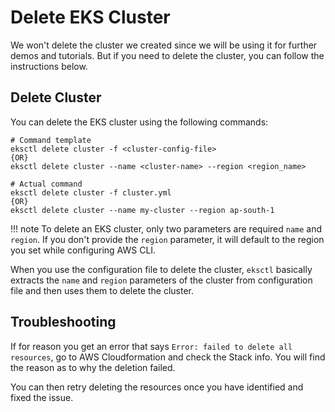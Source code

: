 # Delete EKS Cluster

We won't delete the cluster we created since we will be using it for further demos and tutorials. But if you need to delete the cluster, you can follow the instructions below.


## Delete Cluster

You can delete the EKS cluster using the following commands:

```
# Command template
eksctl delete cluster -f <cluster-config-file>
{OR}
eksctl delete cluster --name <cluster-name> --region <region_name>

# Actual command
eksctl delete cluster -f cluster.yml
{OR}
eksctl delete cluster --name my-cluster --region ap-south-1
```

!!! note
    To delete an EKS cluster, only two parameters are required `name` and `region`. If you don't provide the `region` parameter, it will default to the region you set while configuring AWS CLI.

When you use the configuration file to delete the cluster, `eksctl` basically extracts the `name` and `region` parameters of the cluster from configuration file and then uses them to delete the cluster.


## Troubleshooting

If for reason you get an error that says `Error: failed to delete all resources`, go to AWS Cloudformation and check the Stack info. You will find the reason as to why the deletion failed.

You can then retry deleting the resources once you have identified and fixed the issue.